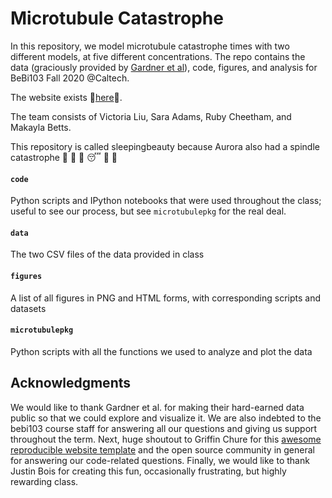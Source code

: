 # Microtubule Catastrophe
In this repository, we model microtubule catastrophe times with two different models, at five different concentrations. The repo contains the data (graciously provided by [Gardner et al](https://cbs.umn.edu/gardner-lab/home)), code, figures, and analysis for BeBi103 Fall 2020 @Caltech.

The website exists :crown:[here](https://liuvictoria.github.io/sleepingbeauty/):crown:. 


The team consists of Victoria Liu, Sara Adams, Ruby Cheetham, and Makayla Betts.


This repository is called sleepingbeauty because Aurora also had a spindle catastrophe :crown: :european_castle: :dizzy: :sleeping: :eyes: :dancer:

#### `code`
Python scripts and IPython notebooks that were used throughout the class; useful to see our process, but see `microtubulepkg` for the real deal.

#### `data`
The two CSV files of the data provided in class

#### `figures`
A list of all figures in PNG and HTML forms, with corresponding scripts and datasets

#### `microtubulepkg`
Python scripts with all the functions we used to analyze and plot the data


## Acknowledgments

We would like to thank Gardner et al. for making their hard-earned data public so that we could explore and visualize it. We are also indebted to the bebi103 course staff for answering all our questions and giving us support throughout the term. Next, huge shoutout to Griffin Chure for this [awesome reproducible website template](https://github.com/gchure/reproducible_website) and the open source community in general for answering our code-related questions. Finally, we would like to thank Justin Bois for creating this fun, occasionally frustrating, but highly rewarding class.


